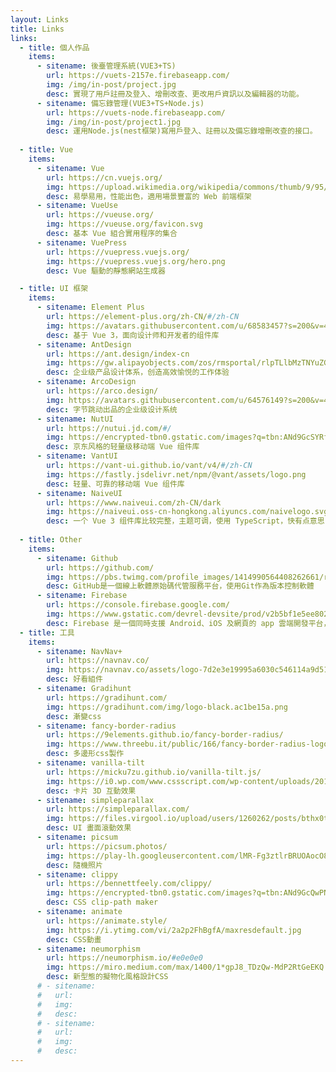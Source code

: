 ```yaml
---
layout: Links
title: Links
links:
  - title: 個人作品
    items:
      - sitename: 後臺管理系統(VUE3+TS)
        url: https://vuets-2157e.firebaseapp.com/
        img: /img/in-post/project.jpg
        desc: 實現了用戶註冊及登入、增刪改查、更改用戶資訊以及編輯器的功能。
      - sitename: 備忘錄管理(VUE3+TS+Node.js)
        url: https://vuets-node.firebaseapp.com/
        img: /img/in-post/project1.jpg
        desc: 運用Node.js(nest框架)寫用戶登入、註冊以及備忘錄增刪改查的接口。
      
  - title: Vue
    items:
      - sitename: Vue
        url: https://cn.vuejs.org/
        img: https://upload.wikimedia.org/wikipedia/commons/thumb/9/95/Vue.js_Logo_2.svg/1200px-Vue.js_Logo_2.svg.png
        desc: 易學易用，性能出色，適用場景豐富的 Web 前端框架
      - sitename: VueUse
        url: https://vueuse.org/
        img: https://vueuse.org/favicon.svg
        desc: 基本 Vue 組合實用程序的集合
      - sitename: VuePress
        url: https://vuepress.vuejs.org/
        img: https://vuepress.vuejs.org/hero.png
        desc: Vue 驅動的靜態網站生成器

  - title: UI 框架
    items:
      - sitename: Element Plus
        url: https://element-plus.org/zh-CN/#/zh-CN
        img: https://avatars.githubusercontent.com/u/68583457?s=200&v=4
        desc: 基于 Vue 3，面向设计师和开发者的组件库
      - sitename: AntDesign
        url: https://ant.design/index-cn
        img: https://gw.alipayobjects.com/zos/rmsportal/rlpTLlbMzTNYuZGGCVYM.png
        desc: 企业级产品设计体系，创造高效愉悦的工作体验
      - sitename: ArcoDesign
        url: https://arco.design/
        img: https://avatars.githubusercontent.com/u/64576149?s=200&v=4
        desc: 字节跳动出品的企业级设计系统
      - sitename: NutUI
        url: https://nutui.jd.com/#/
        img: https://encrypted-tbn0.gstatic.com/images?q=tbn:ANd9GcSYRfk4cowlEpWXs2Z8aaLUyHGoMfHlhNPJnQ&usqp=CAU
        desc: 京东风格的轻量级移动端 Vue 组件库
      - sitename: VantUI
        url: https://vant-ui.github.io/vant/v4/#/zh-CN
        img: https://fastly.jsdelivr.net/npm/@vant/assets/logo.png
        desc: 轻量、可靠的移动端 Vue 组件库
      - sitename: NaiveUI
        url: https://www.naiveui.com/zh-CN/dark
        img: https://naiveui.oss-cn-hongkong.aliyuncs.com/naivelogo.svg
        desc: 一个 Vue 3 组件库比较完整，主题可调，使用 TypeScript，快有点意思
        
  - title: Other 
    items:
      - sitename: Github
        url: https://github.com/
        img: https://pbs.twimg.com/profile_images/1414990564408262661/r6YemvF9_400x400.jpg
        desc: GitHub是一個線上軟體原始碼代管服務平台，使用Git作為版本控制軟體
      - sitename: Firebase
        url: https://console.firebase.google.com/
        img: https://www.gstatic.com/devrel-devsite/prod/v2b5bf1e5ee8024729fd84fa886683128e430eb1b3bb22f0cfc7a808f093a3934/firebase/images/touchicon-180.png
        desc: Firebase 是一個同時支援 Android、iOS 及網頁的 app 雲端開發平台，協助 app 開發者在雲端快速建置後端服務
  - title: 工具 
    items:
      - sitename: NavNav+
        url: https://navnav.co/
        img: https://navnav.co/assets/logo-7d2e3e19995a6030c546114a9d5133d0c30ca2c8025e47c40b68d67347dbfa07.png
        desc: 好看組件
      - sitename: Gradihunt
        url: https://gradihunt.com/
        img: https://gradihunt.com/img/logo-black.ac1be15a.png
        desc: 漸變css
      - sitename: fancy-border-radius
        url: https://9elements.github.io/fancy-border-radius/
        img: https://www.threebu.it/public/166/fancy-border-radius-logo.jpg
        desc: 多邊形css製作
      - sitename: vanilla-tilt
        url: https://micku7zu.github.io/vanilla-tilt.js/
        img: https://i0.wp.com/www.cssscript.com/wp-content/uploads/2017/01/vanilla-tilt.js.png?fit=402%2C301&ssl=1
        desc: 卡片 3D 互動效果
      - sitename: simpleparallax
        url: https://simpleparallax.com/
        img: https://files.virgool.io/upload/users/1260262/posts/bthx0tfvs8z9/qiaqwcwlxhjd.jpeg
        desc: UI 畫面滾動效果
      - sitename: picsum
        url: https://picsum.photos/
        img: https://play-lh.googleusercontent.com/lMR-Fg3ztlrBRUOAocO8xPBmx_K8bBL94TomlLoarYgGn3HPNhMwCtvrtYlYXRw5k78=w600-h300-pc0xffffff-pd
        desc: 隨機照片
      - sitename: clippy
        url: https://bennettfeely.com/clippy/
        img: https://encrypted-tbn0.gstatic.com/images?q=tbn:ANd9GcQwPNgEmwRkxPu8QnoH8rJpCXeyVBpCmTxEuw&usqp=CAU
        desc: CSS clip-path maker
      - sitename: animate
        url: https://animate.style/
        img: https://i.ytimg.com/vi/2a2p2FhBgfA/maxresdefault.jpg
        desc: CSS動畫
      - sitename: neumorphism
        url: https://neumorphism.io/#e0e0e0
        img: https://miro.medium.com/max/1400/1*gpJ8_TDzQw-MdP2RtGeEKQ.png
        desc: 新型態的擬物化風格設計CSS
      # - sitename: 
      #   url: 
      #   img: 
      #   desc: 
      # - sitename: 
      #   url: 
      #   img: 
      #   desc: 
---
```

